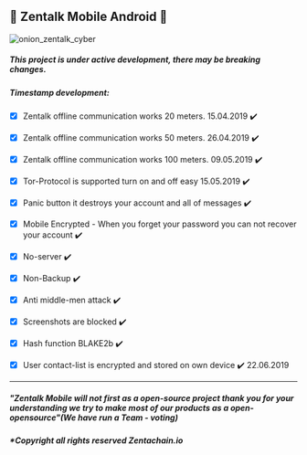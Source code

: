 ## :satellite: Zentalk Mobile Android :satellite:
![onion_zentalk_cyber](https://user-images.githubusercontent.com/40530024/57589057-93c2da00-751e-11e9-8a47-05e8a7c8319e.png)
##### This project is under active development, there may be breaking changes.

##### Timestamp development:

- [x] Zentalk offline communication works 20 meters. 15.04.2019 ✔️

- [x] Zentalk offline communication works 50 meters. 26.04.2019 ✔️

- [x] Zentalk offline communication works 100 meters. 09.05.2019 ✔️

- [x] Tor-Protocol is supported turn on and off easy 15.05.2019 ✔️

- [x] Panic button it destroys your account and all of messages ✔️

- [x] Mobile Encrypted - When you forget your password you can not recover your account ✔️

- [x] No-server ✔️

- [x] Non-Backup ✔️

- [x] Anti middle-men attack ✔️

- [x] Screenshots are blocked ✔️

- [x] Hash function BLAKE2b ✔️

- [x] User contact-list is encrypted and stored on own device ✔️ 22.06.2019

-------------

##### "Zentalk Mobile will not first as a open-source project thank you for your understanding we try to make most of our products as a open-opensource"(We have run a Team - voting)
##### *Copyright all rights reserved Zentachain.io
